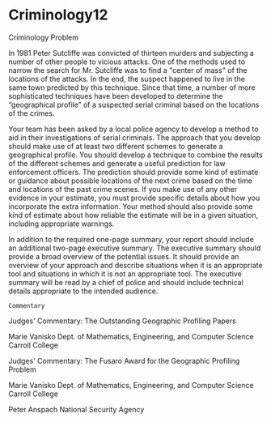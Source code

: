 # Criminology12
Criminology
	Problem	 
 	
In 1981 Peter Sutcliffe was convicted of thirteen murders and subjecting a number of other people to vicious attacks. One of the methods used to narrow the search for Mr. Sutcliffe was to find a "center of mass" of the locations of the attacks. In the end, the suspect happened to live in the same town predicted by this technique. Since that time, a number of more sophisticated techniques have been developed to determine the “geographical profile” of a suspected serial criminal based on the locations of the crimes.

Your team has been asked by a local police agency to develop a method to aid in their investigations of serial criminals. The approach that you develop should make use of at least two different schemes to generate a geographical profile. You should develop a technique to combine the results of the different schemes and generate a useful prediction for law enforcement officers. The prediction should provide some kind of estimate or guidance about possible locations of the next crime based on the time and locations of the past crime scenes. If you make use of any other evidence in your estimate, you must provide specific details about how you incorporate the extra information. Your method should also provide some kind of estimate about how reliable the estimate will be in a given situation, including appropriate warnings.

In addition to the required one-page summary, your report should include an additional two-page executive summary. The executive summary should provide a broad overview of the potential issues. It should provide an overview of your approach and describe situations when it is an appropriate tool and situations in which it is not an appropriate tool. The executive summary will be read by a chief of police and should include technical details appropriate to the intended audience.

 
 	 	 	 	 
 	Commentary	 	 	 
 	
Judges' Commentary: The Outstanding Geographic Profiling Papers

Marie Vanisko
Dept. of Mathematics, Engineering, and Computer Science
Carroll College

 	 	 
 	 	 	 	 
 	
Judges' Commentary: The Fusaro Award for the Geographic Profiling Problem

Marie Vanisko
Dept. of Mathematics, Engineering, and Computer Science
Carroll College

Peter Anspach
National Security Agency
